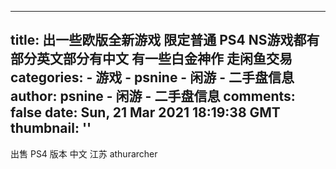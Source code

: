 
---
title: 出一些欧版全新游戏 限定普通 PS4 NS游戏都有 部分英文部分有中文 有一些白金神作 走闲鱼交易
categories: 
    - 游戏
    - psnine - 闲游 - 二手盘信息
author: psnine - 闲游 - 二手盘信息
comments: false
date: Sun, 21 Mar 2021 18:19:38 GMT
thumbnail: ''
---

<div>   
出售 PS4 版本 中文 江苏 athurarcher  
</div>
            